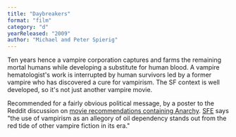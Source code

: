```yaml
---
title: "Daybreakers"
format: "film"
category: "d"
yearReleased: "2009"
author: "Michael and Peter Spierig"
---
```

Ten years hence a vampire corporation captures and farms the  remaining mortal humans while developing a substitute for human  blood. A vampire hematologist's work is interrupted by human  survivors led by a former vampire who has discovered a cure for  vampirism. The SF context is well developed, so it's not just  another vampire movie.

Recommended for a fairly obvious political message, by a poster to  the Reddit discussion on <a href="https://www.reddit.com/r/Anarchism/comments/1953qj/have_you_any_movie_recommendations_containing/"> movie recommendations containing Anarchy</a>. <a href="http://www.sf-encyclopedia.com/entry/daybreakers">SFE</a>  says "the use of vampirism as an allegory of oil dependency stands  out from the red tide of other vampire fiction in its era."
